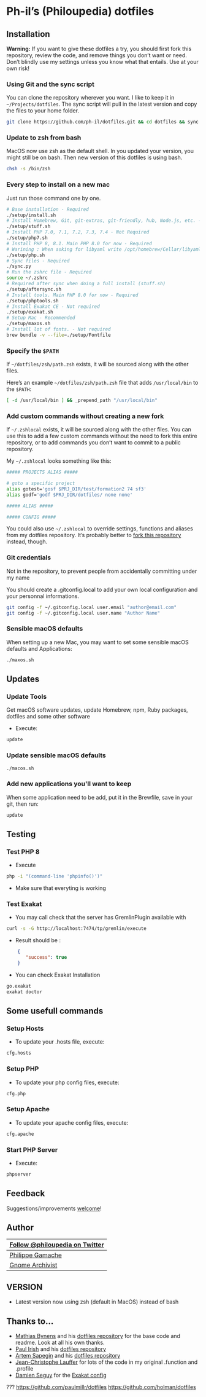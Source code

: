 # Ph-il’s (Philoupedia) dotfiles

## Installation

**Warning:** If you want to give these dotfiles a try, you should first fork this repository, review the code,
and remove things you don’t want or need. Don’t blindly use my settings unless you know what that entails.
Use at your own risk!

### Using Git and the sync script

You can clone the repository wherever you want. I like to keep it in `~/Projects/dotfiles`.
The sync script will pull in the latest version and copy the files to your home folder.

```bash
git clone https://github.com/ph-il/dotfiles.git && cd dotfiles && sync.py
```

### Update to zsh from bash

MacOS now use zsh as the default shell. In you updated your version, you might still be on bash. Then new version of
this dotfiles is using bash.

```bash
chsh -s /bin/zsh
```
### Every step to install on a new mac

Just run those command one by one.

```bash
# Base installation - Required
./setup/install.sh
# Install Homebrew, Git, git-extras, git-friendly, hub, Node.js, etc. - Required
./setup/stuff.sh
# Install PHP 7.0, 7.1, 7.2, 7.3, 7.4 - Not Required
./setup/php7.sh
# Install PHP 8, 8.1. Main PHP 8.0 for now - Required
# Warining : When asking for libyaml write /opt/homebrew/Cellar/libyaml/0.2.5 (or version installed)
./setup/php.sh
# Sync files - Required
./sync.py
# Run the zshrc file - Required
source ~/.zshrc
# Required after sync when doing a full install (stuff.sh)
./setup/aftersync.sh
# Install tools. Main PHP 8.0 for now - Required
./setup/phptools.sh
# Install Exakat CE - Not required
./setup/exakat.sh
# Setup Mac - Recommended
./setup/maxos.sh
# Install lot of fonts. - Not required
brew bundle -v --file=./setup/Fontfile
```

### Specify the `$PATH`

If `~/dotfiles/zsh/path.zsh` exists, it will be sourced along with the other files.

Here’s an example `~/dotfiles/zsh/path.zsh` file that adds `/usr/local/bin` to the `$PATH`:

```bash
[ -d /usr/local/bin ] && _prepend_path "/usr/local/bin"
```

### Add custom commands without creating a new fork

If `~/.zshlocal` exists, it will be sourced along with the other files. You can use this to add a few custom commands
without the need to fork this entire repository, or to add commands you don’t want to commit to a public repository.

My `~/.zshlocal` looks something like this:

```bash
##### PROJECTS ALIAS #####

# goto a specific project
alias gotest='gosf $PRJ_DIR/test/formation2 74 sf3'
alias godf='godf $PRJ_DIR/dotfiles/ none none'

##### ALIAS #####

##### CONFIG #####

```

You could also use `~/.zshlocal` to override settings, functions and aliases from my dotfiles repository.
It’s probably better to [fork this repository](https://github.com/ph-il/dotfiles/fork) instead, though.

### Git credentials

Not in the repository, to prevent people from accidentally committing under my name

You should create a .gitconfig.local to add your own local configuration and your personnal informations.

```bash
git config -f ~/.gitconfig.local user.email "author@email.com"
git config -f ~/.gitconfig.local user.name "Author Name"
```

### Sensible macOS defaults

When setting up a new Mac, you may want to set some sensible macOS defaults and Applications:

```bash
./maxos.sh
```

## Updates

### Update Tools

Get macOS software updates, update Homebrew, npm, Ruby packages, dotfiles and some other software

* Execute:
```sh
update
```

### Update sensible macOS defaults

```bash
./macos.sh
```

### Add new applications you'll want to keep

When some application need to be add, put it in the Brewfile, save in your git, then run:

```bash
update
```

## Testing

### Test PHP 8

* Execute
```sh
php -i "(command-line 'phpinfo()')"
```

* Make sure that everyting is working

### Test Exakat

* You may call check that the server has GremlinPlugin available with

```sh
curl -s -G http://localhost:7474/tp/gremlin/execute
```

* Result should be :

```json
    {
       "success": true
    }
```

* You can check Exakat Installation
```sh
go.exakat
exakat doctor
```

## Some usefull commands

### Setup Hosts

* To update your .hosts file, execute:
```sh
cfg.hosts
```

### Setup PHP

* To update your php config files, execute:
```sh
cfg.php
```

### Setup Apache

* To update your apache config files, execute:
```sh
cfg.apache
```

### Start PHP Server

* Execute:
```sh
phpserver
```

## Feedback

Suggestions/improvements
[welcome](https://github.com/ph-il/dotfiles/issues)!

## Author

[Follow @philoupedia on Twitter](http://twitter.com/philopedia/) |
--- |
[Philippe Gamache](https://ph-il.ca/) |
[Gnome Archivist](https://gnomearchiviste.ca/) |

## VERSION

* Latest version now using zsh (default in MacOS) instead of bash


## Thanks to…

* [Mathias Bynens](https://mathiasbynens.be/) and his [dotfiles repository](https://github.com/mathiasbynens/dotfiles)
    for the base code and readme. Look at all his own thanks.
* [Paul Irish](https://paulirish.com) and his [dotfiles repository](https://github.com/paulirish/dotfiles)
* [Artem Sapegin](https:/sapegin.me) and his [dotfiles repository](https://github.com/sapegin/dotfiles)
* [Jean-Christophe Lauffer](https://github.com/jclauffer) for lots of the code in my original .function and .profile
* [Damien Seguy](http://exakat.io) for the [Exakat config](https://github.com/dseguy)

???
https://github.com/paulmillr/dotfiles
https://github.com/holman/dotfiles
